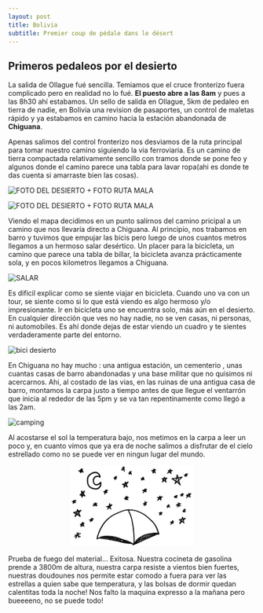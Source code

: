 ```yaml
---
layout: post
title: Bolivia
subtitle: Premier coup de pédale dans le désert
---
```


## Primeros pedaleos por el desierto

La salida de Ollague fué sencilla. Temiamos que el cruce fronterizo fuera complicado pero en realidad no lo fué. **El puesto abre a las 8am** y pues a las 8h30 ahí estabamos. Un sello de salida en Ollague, 5km de pedaleo en tierra de nadie, en Bolivia una revision de pasaportes, un control de maletas rápido y ya estabamos en camino hacia la estación abandonada de **Chiguana**. 

Apenas salimos del control fronterizo nos desviamos de la ruta principal para tomar nuestro camino siguiendo la via ferroviaria. Es un camino de tierra compactada relativamente sencillo con tramos donde se pone feo y algunos donde el camino parece una tabla para lavar ropa(ahi es donde te das cuenta si amarraste bien las cosas).

![FOTO DEL DESIERTO + FOTO RUTA MALA](https://lh3.googleusercontent.com/rAnfu69p8oKvDnCU_Kn37ANEYVmuXzr-TtgHfSYtJT_vNGwy00KN9wUnZLs7Jid-q6oe5sSRIGFIK3Hlw9c3EkBC0uVbvc6nAtgFFMsv9xl3YA72JqQGQKwRsirFCMSQYpqMyxtsf3NmYZtzLHCH518K_ssk6u-X9wGoKC_5OdP2l44lt6vjSJcLCMi0odVoJdotfheUHD6QybE9MGsGwxaxLHvf7M9OIoCq-bRbrXFkexvDBsXDP5xsE1vg7rylaVH_4zw-UQlRR6MfRZkp5CCCjP2W-z5TWbAhOVi6RxzKex09E8MFU4kJKfomDBwKOmhs4kVVrAvqn2c2i7Q4N6KpyttUmte2bpln81eMincmjX29Yv2tqkOkZotSFjuLE1soukWecP0pc5o_Jh6-oeAih7oysXocASHmaqkYcxBMkLeEpMPo2YsJhn8BI6lTNQSRKkqn8IWYpxBw4hE-2mQfyZZp1eWEqSFcpbdmoRKoRGonJ438xFKhe5Ys3eCLqUq_eVce7y4bnk-jY4keuhkWBgfhA5HGUZ2DfrhovMvIhvA3fLXYp4MEqg-QmQZbWDn8yGO77oVDzGpncpNat3O_e0qjoqdKiCsD9XlgvPayoz5Uvqfknfn-GnWSU0XfQfmiOMt9CuM9EO0i2UNNuGzuo0T1kecm9PcRDYkaPu-NrRc=w1215-h684-no)

![FOTO DEL DESIERTO + FOTO RUTA MALA](https://lh3.googleusercontent.com/gkv_z6_MIyP3ihfrUeMep3379nfFmV44HaHyECntjU3iXMlV-7KZi-aNkC_fjnRg7ZhtnRY7CWR2AoYTNeWaA6wu1W2UVpGF7T6rMyTKUN7D0ynQ-74jRnjd3LJkbOPR1hCjFiTmRBMff9SCV9hEp1HGjzz9ymvYnCpQiBng8xX74N3uwJS8KgU3nhNzy3Q8HUY4wouMRfMDFqip_V6iEWu46ajwBL0-uDJZVxSD4o9_jDsLvcNNL-YUXUtM5RobVL2ZPv_YmS5H4f3Nb5OdTWQXuta24N5_FIPa8kW9rRq6fbshFsFLZPqr2TrWF34mobGLquQwDCxlS3zMWLU96ngmM0cod1vkz5N8KUYVQwxeRB2RRVlaTrNgahcsYJVsXrZWyCSP_LCA5Ono4OWYNECYcN9iFba8G1xOibI6K4gj5A-ZVh_tRQVJDfAoNQg2eTOqsorGKa7yPBv5LB6WOQw7C6PtzcQkzbWKHijueNt57EzekLnxX_cu5uqr9HLp6XsftMQtlpbPEKY9zzXMaI_ppXTR19OmJhQ-Hukfy1TxVwr8s5T45sgUlY3vguwRjuLTaF9rhdB5fUMKHTU5HgvhZsX0oLi0x1STwQhj_oI9ojQaiUcIrmwvkprx_dpvP2fOD63927hO2e6b_VZUdyuUk_uNvxSbVA-Jh9oJ-w2flmw=w581-h327-no)


Viendo el mapa decidimos en un punto salirnos del camino pricipal a un camino que nos llevaría directo a Chiguana. Al principio, nos trabamos en barro y tuvimos que empujar las bicis pero luego de unos cuantos metros llegamos a un hermoso salar desértico. Un placer para la bicicleta, un camino que parece una tabla de billar, la bicicleta avanza prácticamente sola, y en pocos kilometros llegamos a Chiguana.

![SALAR](https://lh3.googleusercontent.com/9oDVG1yNpTQrpocC5sXNXjzSqiRAuu_HFMMjCC6wWht9dIQHeR0Z8GIGrEZR7fL0RzPFisUD5JrcIpMTSSVSBLisubXSwZyljzNzj216yx9HEstc-VUGYJH4uXuqnBzEtIrWiBztUHHAEYKGmkazwjKwEAUZfwyezcJwlzRrt9qUeuMqaebBvqhDbnTZgsHmwZ_Av_7j_BMpgDiuEdKPDqW70zvU4vGdLHf5qSCMGQx0ca4fygMHr5XDx2ydz1qM0PjsqhOWOoLsjrC9WGtBSc2rL8tMhGlTAPio8oGhUeGVfboLwR_Q3AEICZ4As9N8sjIdOwZVzSAiLrmZDWhdNc-LUDCgnwcA8EyvPBo73iCpqpx6tVb4iGizj45hdPuvin7WioNd0uN6kqSK5-KdjY7mfFe9swHIlSUjFujiMxIHulCQQjXyufk2IDQagT5uvFf4_wukdopt_OxEwc3lHVe3NKZG3x9LQ9r1vGhvVjvhSdnzLR2956rV-ZJLHackOXoLZB5CiF66P9ejAQXitDaRmvc5XwQQj_ZKzPQdAlf2Cg6K-V0Rzlbx_SUzQImKHQIak1FUnrQIPPSUFhiuC15vq1r8lWYLIPfiL4Jp6QZvyYHoZX6XE_7Xt6IumHlE_nIq6tB-livp1AY4rA8cuEqneGqa84UYQqF1kKqiiLTose0=w1215-h684-no)

Es dificil explicar como se siente viajar en bicicleta. Cuando uno va con un tour, se siente como si lo que está viendo es algo hermoso y/o impresionante. Ir en bicicleta uno se encuentra solo, más aún en el desierto. En cualquier dirección que ves no hay nadie, no se ven casas, ni personas, ni automobiles. Es ahí donde dejas de estar viendo un cuadro y te sientes verdaderamente parte del entorno.

![bici desierto](https://lh3.googleusercontent.com/nVjxzYUmiB3Zuc6yR1dbQWmsd3X4mo_IL87ykAak-yyW1vKl-t7mCi5vVtTOiGp5CqIfkhOzvzCg-Jm3psaQeg5a8tfKJEhEahvBpH1oGxemP8qtxFPrHsp8iSR0YaYguc6dEuZYYEQE8my-uGEE4o28TKeYTFZ1-aLMlQ-gQAb2gP902gJu4ZwGNJtCnzTy7S3czehpEOJ46qRZks-twqFg1xZeJYHfPcIFWyK8SFo5a2SGFCaAIlK5ymxtargDdNi622uKhsVWHUSERjNJPFEgrUEBu1nKTSRX13oh2-ZN8DBelK6kU__G8kxa_nKVDQrWR5EQIRNCD4ugYaOUD9KlNC_eKynYXTX2DjYqKOWMcpY39TZrq9MLIOwu3zsFElE2d6zgCsFT4Ul3ZOdX_wtiWnGUStn9Uydh0x-j6zo9lflVXLp11ewxzHNEiFQ_ABJrOXLPDhNjkuBRjuRVf9TPKjj4TKsDuokUX2B9IeqxKhT60mglksFIIP64APYSrsf8n1P_aYh-m2EvMc6RxpP7R4DAf6A8D8n4eyjUwIjc3w7LmVuGIxYA7uwPv4PvxbAonOKCfrdh5Ay_Hko2tnOv_toaEDPpL2l_0ZE2vp9e2_LNvTH0H1oBoRDVTwqjMXy6vzg3GzrNEXX-hr_1Q8zVEvW_INeeZs975ZJU-E5tJIU=w1215-h684-no)

En Chiguana no hay mucho : una antigua estación, un cementerio , unas cuantas casas de barro abandonadas y una base militar que no quisimos ni acercarnos. Ahi, al costado de las vias, en las ruinas de una antigua casa de barro, montamos la carpa justo a tiempo antes de que llegue el ventarrón que inicia al rededor de las 5pm y se va tan repentinamente como llegó a las 2am. 

![camping](https://lh3.googleusercontent.com/4DYTXsYgYncj3KGFvWRx4wuNcmh6NzEsUXW3VOLOgS7SpezPzlo4ZZDy6PUXs6lXN8zdbVOg0YnxxWcK3qu7EGOk-Z_PfWdSGQaZzDxJ8YYciS16X65gvA1TgHtrAdt6ZbQHplpzSGA1nVIIxPGC2ijVq0dMUV96GU3gMPNpRb7rfUzYu_59ksSVBMlcHWc_iewJ28dCGnkQFkiCA35qEZuuiyxR2_raTces493MNASTqDDYjWxWf6wwxWfb8UHmQMVvhtiOjhx1jGbSnXV6cCsSgYvVp8gUcHwLrFqUOU0xEAwvgR98wd4dBqpEKZWRbcfHaX0xfRrd0kRdiO1Um5Gde67mx0e3g1Ovs8tuUaYRCEf84-C6eabIk-wVQPQYhuuTRquIbtD0caghn_QC5yF8nXHf3dQOgt2E65GRnSTBHP7jECSF2s5K_fOtTBWZoxxcxR-cpAuXLRV2QEJUyqRuLnVvQ9rmkQrmQaGo5cTaZuow_rb9cN2jrj8G1sT9B2KFcVAprGVsZySArSsNZ6SrBVXRwsV44vowqL97QPEvSCmvEOgghjwo7u8QD0ezk6bnYgWjs2QNS06_50jqwn-b12SNkFsjRQMvDGEkVxG2w0sd7rrZPuIS6K1wi05gbde9dqC7XDFj41dhCyr9AXPr7LYTiMHmiWusB6b119cNPv0=w1215-h684-no)

Al acostarse el sol la temperatura bajo, nos metimos en la carpa a leer un poco y, en cuanto vimos que ya era de noche salimos a disfrutar de el cielo estrellado como no se puede ver en ningun lugar del mundo.

<p style="
    text-align: center;
"><img src="/img/designs/carpa.jpg" alt="dessin carpa" style="
    width: 50%;
"></p>


Prueba de fuego del material... Exitosa. Nuestra cocineta de gasolina prende a 3800m de altura, nuestra carpa resiste a vientos bien fuertes, nuestras doudounes nos permite estar comodo a fuera para ver las estrellas a quien sabe que temperatura, y las bolsas de dormir quedan calentitas toda la noche! Nos falto la maquina expresso a la mañana pero bueeeeno, no se puede todo!






